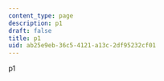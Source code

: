 ```yaml
---
content_type: page
description: p1
draft: false
title: p1
uid: ab25e9eb-36c5-4121-a13c-2df95232cf01
---
```

p1